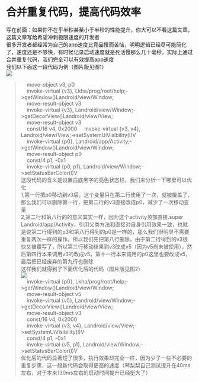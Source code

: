 # 合并重复代码，提高代码效率  
写在前面：如果你不在乎半秒甚至小于半秒的性能提升，你大可以不看这篇文章，这篇文章写给希望冲刺极限速度的开发者  
很多开发者都经常为自己的app速度比竞品慢而苦恼，明明逻辑已经尽可能简化了，速度还是不够快，有时候记录启动速度就是死活慢那么几十毫秒，实际上通过合并重复代码，我们完全可以有效提高app速度  
我们以下面这一段代码为例（图片版见图1）  
![](http://upload-images.jianshu.io/upload_images/5660880-1b01bc814e179459.png)  
>      move-object v3, p0  
>      invoke-virtual {v3}, Lkha/prog/root/help;->getWindow()Landroid/view/Window;  
>      move-result-object v3  
>      invoke-virtual {v3}, Landroid/view/Window;->getDecorView()Landroid/view/View;  
>      move-result-object v3  
>      const/16 v4, 0x2000 
>      invoke-virtual {v3, v4}, Landroid/view/View;->setSystemUiVisibility(I)V  
>      invoke-virtual {p0}, Landroid/app/Activity;->getWindow()Landroid/view/Window;  
>      move-result-object p0  
>      const/4 p1, -0x1  
>      invoke-virtual {p0, p1}, Landroid/view/Window;->setStatusBarColor(I)V  
这段代码的含义是设置白底黑字的亮色状态栏，我们来分析一下哪里可以优化  
1,第一行把p0移动到v3后，这个变量只在第二行使用了一次，就被覆盖了，那么我们可以删除第一行，把第二行的v3直接改成p0，减少了一次移动变量  
2,第二行和第八行的的意义其实一样，因为这个activity顶部直接.super Landroid/app/Activity，引用父类方法和直接对自身引用效果一致，也就是说第二行得到的p3和第八行得到的p0是一样的，那么我们很明显不需要重复两次一样的操作。所以我们先把第八行删除。由于第二行得到的v3很快又被覆写了，所以第三行移动结果到v3改成v5（因为v5尚未被使用），然后第四行本来调用v3的改成v5，第十一行本来调用的p0这里也要改成v5，最后把已经废弃的第九行也删除  
这样我们就得到了下面优化后的代码（图片版见图2）  
![](http://upload-images.jianshu.io/upload_images/5660880-00675ba13632bc8b.png)  
>      invoke-virtual {p0}, Lkha/prog/root/help;->getWindow()Landroid/view/Window;  
>      move-result-object v5  
>      invoke-virtual {v5}, Landroid/view/Window;->getDecorView()Landroid/view/View;  
>      move-result-object v3  
>      const/16 v4, 0x2000  
>      invoke-virtual {v3, v4}, Landroid/view/View;->setSystemUiVisibility(I)V  
>      const/4 p1, -0x1  
>      invoke-virtual {v5, p1}, Landroid/view/Window;->setStatusBarColor(I)V  
优化后的代码显著短了很多，执行效果却完全一样，因为少了一些不必要的重复步骤，这一段新代码会取得更高的速度（琴梨梨自己测试提升在40ms左右，对于本来130ms左右的启动时间提升已经挺大了）
